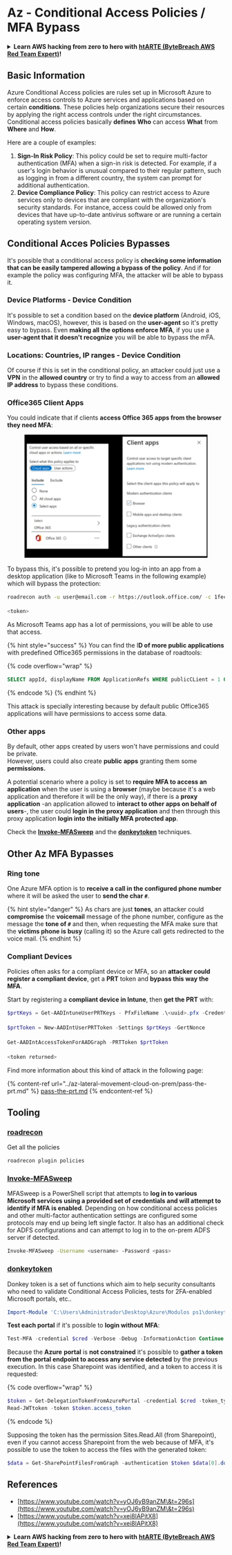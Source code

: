 # Az - Conditional Access Policies / MFA Bypass

<details>

<summary><strong>Learn AWS hacking from zero to hero with</strong> <a href="https://training.khulnasoft.com/courses/arte"><strong>htARTE (ByteBreach AWS Red Team Expert)</strong></a><strong>!</strong></summary>

Other ways to support ByteBreach:

* If you want to see your **company advertised in ByteBreach** or **download ByteBreach in PDF** Check the [**SUBSCRIPTION PLANS**](https://github.com/sponsors/khulnasoft)!
* Get the [**official PEASS & ByteBreach swag**](https://peass.creator-spring.com)
* Discover [**The PEASS Family**](https://opensea.io/collection/the-peass-family), our collection of exclusive [**NFTs**](https://opensea.io/collection/the-peass-family)
* **Join the** 💬 [**Discord group**](https://discord.gg/hRep4RUj7f) or the [**telegram group**](https://t.me/peass) or **follow** us on **Twitter** 🐦 [**@bytebreach_live**](https://twitter.com/bytebreach_live)**.**
* **Share your hacking tricks by submitting PRs to the** [**ByteBreach**](https://github.com/khulnasoft/bytebreach) and [**ByteBreach Cloud**](https://github.com/khulnasoft/bytebreach-cloud) github repos.

</details>

## Basic Information

Azure Conditional Access policies are rules set up in Microsoft Azure to enforce access controls to Azure services and applications based on certain **conditions**. These policies help organizations secure their resources by applying the right access controls under the right circumstances.\
Conditional access policies basically **defines** **Who** can access **What** from **Where** and **How**.

Here are a couple of examples:

1. **Sign-In Risk Policy**: This policy could be set to require multi-factor authentication (MFA) when a sign-in risk is detected. For example, if a user's login behavior is unusual compared to their regular pattern, such as logging in from a different country, the system can prompt for additional authentication.
2. **Device Compliance Policy**: This policy can restrict access to Azure services only to devices that are compliant with the organization's security standards. For instance, access could be allowed only from devices that have up-to-date antivirus software or are running a certain operating system version.

## Conditional Acces Policies Bypasses

It's possible that a conditional access policy is **checking some information that can be easily tampered allowing a bypass of the policy**. And if for example the policy was configuring MFA, the attacker will be able to bypass it.

### Device Platforms - Device Condition

It's possible to set a condition based on the **device platform** (Android, iOS, Windows, macOS), however, this is based on the **user-agent** so it's pretty easy to bypass. Even **making all the options enforce MFA**, if you use a **user-agent that it doesn't recognize** you will be able to bypass the mFA.

### Locations: Countries, IP ranges - Device Condition

Of course if this is set in the conditional policy, an attacker could just use a **VPN** in the **allowed country** or try to find a way to access from an **allowed IP address** to bypass these conditions.

### Office365 Client Apps

You could indicate that if clients **access Office 365 apps from the browser they need MFA**:

<figure><img src="../../../.gitbook/assets/image (129).png" alt=""><figcaption></figcaption></figure>

To bypass this, it's possible to pretend you log-in into an app from a desktop application (like to Microsoft Teams in the following example) which will bypass the protection:

```bash
roadrecon auth -u user@email.com -r https://outlook.office.com/ -c 1fec8e78-bce4-4aaf-ab1b-5451cc387264 --tokrns-stdout

<token>
```

As Microsoft Teams app has a lot of permissions, you will be able to use that access.

{% hint style="success" %}
You can find the I**D of more public applications** with predefined Office365 permissions in the database of roadtools:

{% code overflow="wrap" %}
```sql
SELECT appId, displayName FROM ApplicationRefs WHERE publicCLient = 1 ORDER BY displayName ASC
```
{% endcode %}
{% endhint %}

This attack is specially interesting because by default public Office365 applications will have permissions to access some data.

### Other apps

By default, other apps created by users won't have permissions and could be private.\
However, users could also create **public** **apps** granting them some **permissions.**

A potential scenario where a policy is set to **require MFA to access an application** when the user is using a **browser** (maybe because it's a web application and therefore it will be the only way), if there is a **proxy application** -an application allowed to **interact to other apps on behalf of users**-, the user could **login in the proxy application** and then through this proxy application **login into the initially MFA protected app**.

Check the [**Invoke-MFASweep**](az-conditional-access-policies-mfa-bypass.md#invoke-mfasweep) and the [**donkeytoken**](az-conditional-access-policies-mfa-bypass.md#donkeytoken) techniques.

## Other Az MFA Bypasses

### Ring tone

One Azure MFA option is to **receive a call in the configured phone number** where it will be asked the user to **send the char `#`**.

{% hint style="danger" %}
As chars are just **tones**, an attacker could **compromise** the **voicemail** message of the phone number, configure as the message the **tone of `#`** and then, when requesting the MFA make sure that the **victims phone is busy** (calling it) so the Azure call gets redirected to the voice mail.
{% endhint %}

### Compliant Devices

Policies often asks for a compliant device or MFA, so an **attacker could register a compliant device**, get a **PRT** token and **bypass this way the MFA**.

Start by registering a **compliant device in Intune**, then **get the PRT** with:

```powershell
$prtKeys = Get-AADIntuneUserPRTKeys - PfxFileName .\<uuid>.pfx -Credentials $credentials

$prtToken = New-AADIntUserPRTToken -Settings $prtKeys -GertNonce

Get-AADIntAccessTokenForAADGraph -PRTToken $prtToken

<token returned>
```

Find more information about this kind of attack in the following page:

{% content-ref url="../az-lateral-movement-cloud-on-prem/pass-the-prt.md" %}
[pass-the-prt.md](../az-lateral-movement-cloud-on-prem/pass-the-prt.md)
{% endcontent-ref %}

## Tooling

### [roadrecon](https://github.com/dirkjanm/ROADtools)

Get all the policies

```bash
roadrecon plugin policies
```

### [Invoke-MFASweep](https://github.com/dafthack/MFASweep)

MFASweep is a PowerShell script that attempts to **log in to various Microsoft services using a provided set of credentials and will attempt to identify if MFA is enabled**. Depending on how conditional access policies and other multi-factor authentication settings are configured some protocols may end up being left single factor. It also has an additional check for ADFS configurations and can attempt to log in to the on-prem ADFS server if detected.

```bash
Invoke-MFASweep -Username <username> -Password <pass>
```

### [donkeytoken](https://github.com/silverhack/donkeytoken)

Donkey token is a set of functions which aim to help security consultants who need to validate Conditional Access Policies, tests for 2FA-enabled Microsoft portals, etc..

```powershell
Import-Module 'C:\Users\Administrador\Desktop\Azure\Modulos ps1\donkeytoken' -Force
```

**Test each portal** if it's possible to **login without MFA**:

```powershell
Test-MFA -credential $cred -Verbose -Debug -InformationAction Continue
```

Because the **Azure** **portal** is **not constrained** it's possible to **gather a token from the portal endpoint to access any service detected** by the previous execution. In this case Sharepoint was identified, and a token to access it is requested:

{% code overflow="wrap" %}
```powershell
$token = Get-DelegationTokenFromAzurePortal -credential $cred -token_type microsoft.graph -extension_type Microsoft_Intune
Read-JWTtoken -token $token.access_token
```
{% endcode %}


Supposing the token has the permission Sites.Read.All (from Sharepoint), even if you cannot access Sharepoint from the web because of MFA, it's possible to use the token to access the files with the generated token:

```powershell
$data = Get-SharePointFilesFromGraph -authentication $token $data[0].downloadUrl
```

## References

* [https://www.youtube.com/watch?v=yOJ6yB9anZM\&t=296s](https://www.youtube.com/watch?v=yOJ6yB9anZM\&t=296s)
* [https://www.youtube.com/watch?v=xei8lAPitX8](https://www.youtube.com/watch?v=xei8lAPitX8)

<details>

<summary><strong>Learn AWS hacking from zero to hero with</strong> <a href="https://training.khulnasoft.com/courses/arte"><strong>htARTE (ByteBreach AWS Red Team Expert)</strong></a><strong>!</strong></summary>

Other ways to support ByteBreach:

* If you want to see your **company advertised in ByteBreach** or **download ByteBreach in PDF** Check the [**SUBSCRIPTION PLANS**](https://github.com/sponsors/khulnasoft)!
* Get the [**official PEASS & ByteBreach swag**](https://peass.creator-spring.com)
* Discover [**The PEASS Family**](https://opensea.io/collection/the-peass-family), our collection of exclusive [**NFTs**](https://opensea.io/collection/the-peass-family)
* **Join the** 💬 [**Discord group**](https://discord.gg/hRep4RUj7f) or the [**telegram group**](https://t.me/peass) or **follow** us on **Twitter** 🐦 [**@bytebreach_live**](https://twitter.com/bytebreach_live)**.**
* **Share your hacking tricks by submitting PRs to the** [**ByteBreach**](https://github.com/khulnasoft/bytebreach) and [**ByteBreach Cloud**](https://github.com/khulnasoft/bytebreach-cloud) github repos.

</details>
